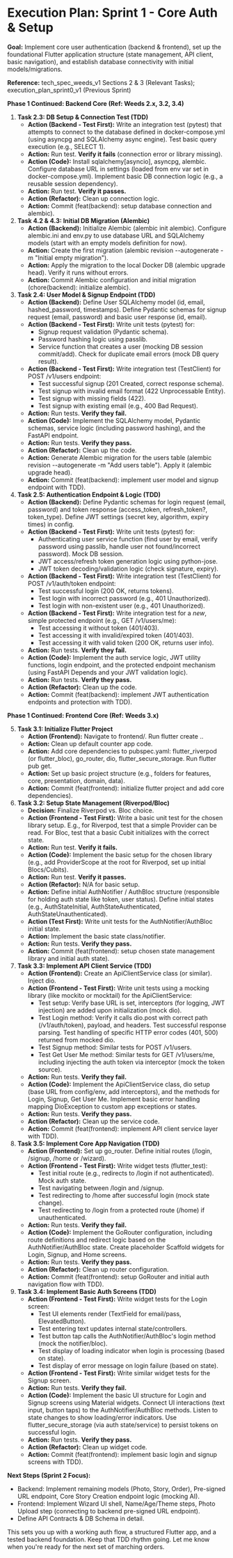# **Execution Plan: Sprint 1 \- Core Auth & Setup**

**Goal:** Implement core user authentication (backend & frontend), set up the foundational Flutter application structure (state management, API client, basic navigation), and establish database connectivity with initial models/migrations.

**Reference:** tech\_spec\_weeds\_v1 Sections 2 & 3 (Relevant Tasks); execution\_plan\_sprint0\_v1 (Previous Sprint)

**Phase 1 Continued: Backend Core (Ref: Weeds 2.x, 3.2, 3.4)**

1. **Task 2.3: DB Setup & Connection Test (TDD)**  
   * **Action (Backend \- Test First):** Write an integration test (pytest) that attempts to connect to the database defined in docker-compose.yml (using asyncpg and SQLAlchemy async engine). Test basic query execution (e.g., SELECT 1).  
   * **Action:** Run test. **Verify it fails** (connection error or library missing).  
   * **Action (Code):** Install sqlalchemy\[asyncio\], asyncpg, alembic. Configure database URL in settings (loaded from env var set in docker-compose.yml). Implement basic DB connection logic (e.g., a reusable session dependency).  
   * **Action:** Run test. **Verify it passes.**  
   * **Action (Refactor):** Clean up connection logic.  
   * **Action:** Commit (feat(backend): setup database connection and alembic).  
2. **Task 4.2 & 4.3: Initial DB Migration (Alembic)**  
   * **Action (Backend):** Initialize Alembic (alembic init alembic). Configure alembic.ini and env.py to use database URL and SQLAlchemy models (start with an empty models definition for now).  
   * **Action:** Create the first migration (alembic revision \--autogenerate \-m "Initial empty migration").  
   * **Action:** Apply the migration to the local Docker DB (alembic upgrade head). Verify it runs without errors.  
   * **Action:** Commit Alembic configuration and initial migration (chore(backend): initialize alembic).  
3. **Task 2.4: User Model & Signup Endpoint (TDD)**  
   * **Action (Backend):** Define User SQLAlchemy model (id, email, hashed\_password, timestamps). Define Pydantic schemas for signup request (email, password) and basic user response (id, email).  
   * **Action (Backend \- Test First):** Write unit tests (pytest) for:  
     * Signup request validation (Pydantic schema).  
     * Password hashing logic using passlib.  
     * Service function that creates a user (mocking DB session commit/add). Check for duplicate email errors (mock DB query result).  
   * **Action (Backend \- Test First):** Write integration test (TestClient) for POST /v1/users endpoint:  
     * Test successful signup (201 Created, correct response schema).  
     * Test signup with invalid email format (422 Unprocessable Entity).  
     * Test signup with missing fields (422).  
     * Test signup with existing email (e.g., 400 Bad Request).  
   * **Action:** Run tests. **Verify they fail.**  
   * **Action (Code):** Implement the SQLAlchemy model, Pydantic schemas, service logic (including password hashing), and the FastAPI endpoint.  
   * **Action:** Run tests. **Verify they pass.**  
   * **Action (Refactor):** Clean up the code.  
   * **Action:** Generate Alembic migration for the users table (alembic revision \--autogenerate \-m "Add users table"). Apply it (alembic upgrade head).  
   * **Action:** Commit (feat(backend): implement user model and signup endpoint with TDD).  
4. **Task 2.5: Authentication Endpoint & Logic (TDD)**  
   * **Action (Backend):** Define Pydantic schemas for login request (email, password) and token response (access\_token, refresh\_token?, token\_type). Define JWT settings (secret key, algorithm, expiry times) in config.  
   * **Action (Backend \- Test First):** Write unit tests (pytest) for:  
     * Authenticating user service function (find user by email, verify password using passlib, handle user not found/incorrect password). Mock DB session.  
     * JWT access/refresh token generation logic using python-jose.  
     * JWT token decoding/validation logic (check signature, expiry).  
   * **Action (Backend \- Test First):** Write integration test (TestClient) for POST /v1/auth/token endpoint:  
     * Test successful login (200 OK, returns tokens).  
     * Test login with incorrect password (e.g., 401 Unauthorized).  
     * Test login with non-existent user (e.g., 401 Unauthorized).  
   * **Action (Backend \- Test First):** Write integration test for a *new*, simple protected endpoint (e.g., GET /v1/users/me):  
     * Test accessing it without token (401/403).  
     * Test accessing it with invalid/expired token (401/403).  
     * Test accessing it with valid token (200 OK, returns user info).  
   * **Action:** Run tests. **Verify they fail.**  
   * **Action (Code):** Implement the auth service logic, JWT utility functions, login endpoint, and the protected endpoint mechanism (using FastAPI Depends and your JWT validation logic).  
   * **Action:** Run tests. **Verify they pass.**  
   * **Action (Refactor):** Clean up the code.  
   * **Action:** Commit (feat(backend): implement JWT authentication endpoints and protection with TDD).

**Phase 1 Continued: Frontend Core (Ref: Weeds 3.x)**

5. **Task 3.1: Initialize Flutter Project**  
   * **Action (Frontend):** Navigate to frontend/. Run flutter create ..  
   * **Action:** Clean up default counter app code.  
   * **Action:** Add core dependencies to pubspec.yaml: flutter\_riverpod (or flutter\_bloc), go\_router, dio, flutter\_secure\_storage. Run flutter pub get.  
   * **Action:** Set up basic project structure (e.g., folders for features, core, presentation, domain, data).  
   * **Action:** Commit (feat(frontend): initialize flutter project and add core dependencies).  
6. **Task 3.2: Setup State Management (Riverpod/Bloc)**  
   * **Decision:** Finalize Riverpod vs. Bloc choice.  
   * **Action (Frontend \- Test First):** Write a basic unit test for the chosen library setup. E.g., for Riverpod, test that a simple Provider can be read. For Bloc, test that a basic Cubit initializes with the correct state.  
   * **Action:** Run test. **Verify it fails.**  
   * **Action (Code):** Implement the basic setup for the chosen library (e.g., add ProviderScope at the root for Riverpod, set up initial Blocs/Cubits).  
   * **Action:** Run test. **Verify it passes.**  
   * **Action (Refactor):** N/A for basic setup.  
   * **Action:** Define initial AuthNotifier / AuthBloc structure (responsible for holding auth state like token, user status). Define initial states (e.g., AuthStateInitial, AuthStateAuthenticated, AuthStateUnauthenticated).  
   * **Action (Test First):** Write unit tests for the AuthNotifier/AuthBloc initial state.  
   * **Action:** Implement the basic state class/notifier.  
   * **Action:** Run tests. **Verify they pass.**  
   * **Action:** Commit (feat(frontend): setup chosen state management library and initial auth state).  
7. **Task 3.3: Implement API Client Service (TDD)**  
   * **Action (Frontend):** Create an ApiClientService class (or similar). Inject dio.  
   * **Action (Frontend \- Test First):** Write unit tests using a mocking library (like mockito or mocktail) for the ApiClientService:  
     * Test setup: Verify base URL is set, interceptors (for logging, JWT injection) are added upon initialization (mock dio).  
     * Test Login method: Verify it calls dio.post with correct path (/v1/auth/token), payload, and headers. Test successful response parsing. Test handling of specific HTTP error codes (401, 500\) returned from mocked dio.  
     * Test Signup method: Similar tests for POST /v1/users.  
     * Test Get User Me method: Similar tests for GET /v1/users/me, including injecting the auth token via interceptor (mock the token source).  
   * **Action:** Run tests. **Verify they fail.**  
   * **Action (Code):** Implement the ApiClientService class, dio setup (base URL from config/env, add interceptors), and the methods for Login, Signup, Get User Me. Implement basic error handling mapping DioException to custom app exceptions or states.  
   * **Action:** Run tests. **Verify they pass.**  
   * **Action (Refactor):** Clean up the service code.  
   * **Action:** Commit (feat(frontend): implement API client service layer with TDD).  
8. **Task 3.5: Implement Core App Navigation (TDD)**  
   * **Action (Frontend):** Set up go\_router. Define initial routes (/login, /signup, /home or /wizard).  
   * **Action (Frontend \- Test First):** Write widget tests (flutter\_test):  
     * Test initial route (e.g., redirects to /login if not authenticated). Mock auth state.  
     * Test navigating between /login and /signup.  
     * Test redirecting to /home after successful login (mock state change).  
     * Test redirecting to /login from a protected route (/home) if unauthenticated.  
   * **Action:** Run tests. **Verify they fail.**  
   * **Action (Code):** Implement the GoRouter configuration, including route definitions and redirect logic based on the AuthNotifier/AuthBloc state. Create placeholder Scaffold widgets for Login, Signup, and Home screens.  
   * **Action:** Run tests. **Verify they pass.**  
   * **Action (Refactor):** Clean up router configuration.  
   * **Action:** Commit (feat(frontend): setup GoRouter and initial auth navigation flow with TDD).  
9. **Task 3.4: Implement Basic Auth Screens (TDD)**  
   * **Action (Frontend \- Test First):** Write widget tests for the Login screen:  
     * Test UI elements render (TextField for email/pass, ElevatedButton).  
     * Test entering text updates internal state/controllers.  
     * Test button tap calls the AuthNotifier/AuthBloc's login method (mock the notifier/bloc).  
     * Test display of loading indicator when login is processing (based on state).  
     * Test display of error message on login failure (based on state).  
   * **Action (Frontend \- Test First):** Write similar widget tests for the Signup screen.  
   * **Action:** Run tests. **Verify they fail.**  
   * **Action (Code):** Implement the basic UI structure for Login and Signup screens using Material widgets. Connect UI interactions (text input, button taps) to the AuthNotifier/AuthBloc methods. Listen to state changes to show loading/error indicators. Use flutter\_secure\_storage (via auth state/service) to persist tokens on successful login.  
   * **Action:** Run tests. **Verify they pass.**  
   * **Action (Refactor):** Clean up widget code.  
   * **Action:** Commit (feat(frontend): implement basic login and signup screens with TDD).

**Next Steps (Sprint 2 Focus):**

* Backend: Implement remaining models (Photo, Story, Order), Pre-signed URL endpoint, Core Story Creation endpoint logic (mocking AI).  
* Frontend: Implement Wizard UI shell, Name/Age/Theme steps, Photo Upload step (connecting to backend pre-signed URL endpoint).  
* Define API Contracts & DB Schema in detail.

This sets you up with a working auth flow, a structured Flutter app, and a tested backend foundation. Keep that TDD rhythm going. Let me know when you're ready for the next set of marching orders.